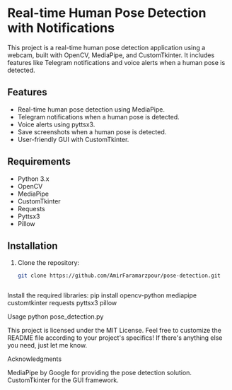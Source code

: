 # Real-time Human Pose Detection with Notifications

This project is a real-time human pose detection application using a webcam, built with OpenCV, MediaPipe, and CustomTkinter. It includes features like Telegram notifications and voice alerts when a human pose is detected.

## Features
- Real-time human pose detection using MediaPipe.
- Telegram notifications when a human pose is detected.
- Voice alerts using pyttsx3.
- Save screenshots when a human pose is detected.
- User-friendly GUI with CustomTkinter.

## Requirements
- Python 3.x
- OpenCV
- MediaPipe
- CustomTkinter
- Requests
- Pyttsx3
- Pillow

## Installation
1. Clone the repository:
   ```bash
   git clone https://github.com/AmirFaramarzpour/pose-detection.git



Install the required libraries:
pip install opencv-python mediapipe customtkinter requests pyttsx3 pillow


Usage
python pose_detection.py


This project is licensed under the MIT License.
Feel free to customize the README file according to your project's specifics! If there's anything else you need, just let me know.

Acknowledgments

MediaPipe by Google for providing the pose detection solution.
CustomTkinter for the GUI framework.
